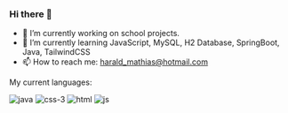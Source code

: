 ### Hi there 👋


- 🔭 I’m currently working on school projects.
- 🌱 I’m currently learning JavaScript, MySQL, H2 Database, SpringBoot, Java, TailwindCSS
- 📫 How to reach me: harald_mathias@hotmail.com

My current languages:




![java](https://user-images.githubusercontent.com/112553226/233600523-2403ebbb-1677-49c2-a72e-9cfc0e75cea0.png)
![css-3](https://user-images.githubusercontent.com/112553226/233600530-b4719f6b-6740-48cd-820f-e32380a27910.png)
![html](https://user-images.githubusercontent.com/112553226/233600532-c576a781-5123-426e-a74b-0f2f94603a84.png)
![js](https://user-images.githubusercontent.com/112553226/233600533-2d1e8013-e478-4b40-9ae2-40ac80d9a4e2.png)


